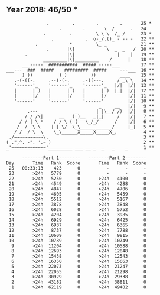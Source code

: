 Year 2018: 46/50 *
-------------------------------------------------------------
                   .         .        .        .       25 *
                        .        .       \  /      .   24 
                  .         .         \ \ \  /_ /      23 *
                     .            .  o-_/.()_ - -- -   22 **
               .            *         \_ _             21 **
                   .       |\|            \  _  _   /  20 **
           .               |\|                |    |   19 **
                  _________|\|_________    /      |    18 **
          ___-----  ###########  ##### -----___        17 **
    ___---  ###  #####    #########  #####     ---___  16 **
          ) ))          ) )         ))         ____    15 **
       .-(-((-.     .--(-(-.     .-((---.     / _\ \   14 **
       '------'_    '------'_    '------'_   |/|  |/|  13 **
       |      | )   |      | )   |      | )  |_|  |/|  12 **
       |      |/    |      |/    |      |/        |/|  11 **
       '------'     '------'     '------'         |/|  10 **
                                       _     __   |/|   9 **
            .---_             _       | |\__/_/)  |/|   8 **
           / / /\|      __   ) )__   _|_|     /   |/|   7 **
         / / | \ *    / / \ ( (   \_/_/      /    |/|   6 **
        /  /  \ \    | | \/  \_\____________/     |_|   5 **
       / /  / \  \    \_\______X_____X_____X_,          4 **
     ./~~~~~~~~~~~\.                                    3 **
    ( .",^. -". '.~ )                                   2 **
    _'~~~~~~~~~~~~~'_________ ___ __ _  _   _    _      1 **

          --------Part 1--------   --------Part 2--------
    Day       Time   Rank  Score       Time   Rank  Score
     25   00:33:13    423      0          -      -      -
     23       >24h   5779      0          -      -      -
     22       >24h   5250      0       >24h   4100      0
     21       >24h   4549      0       >24h   4288      0
     20       >24h   4847      0       >24h   4706      0
     19       >24h   4605      0       >24h   5459      0
     18       >24h   5512      0       >24h   5167      0
     17       >24h   3878      0       >24h   3848      0
     16       >24h   6028      0       >24h   5752      0
     15       >24h   4204      0       >24h   3985      0
     14       >24h   6929      0       >24h   6425      0
     13       >24h   6937      0       >24h   6365      0
     12       >24h   8737      0       >24h   7788      0
     11       >24h  10609      0       >24h   9815      0
     10       >24h  10789      0       >24h  10749      0
      9       >24h  11204      0       >24h  10588      0
      8       >24h  12693      0       >24h  12048      0
      7       >24h  15438      0       >24h  12543      0
      6       >24h  16350      0       >24h  15663      0
      5       >24h  22073      0       >24h  21247      0
      4       >24h  22055      0       >24h  21298      0
      3       >24h  30929      0       >24h  29338      0
      2       >24h  43182      0       >24h  38811      0
      1       >24h  62119      0       >24h  49402      0
